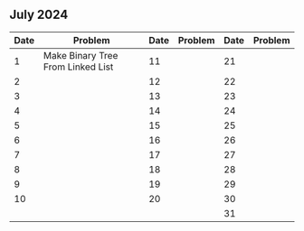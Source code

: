 ## July 2024

| Date | Problem                           | Date | Problem | Date | Problem |
| ---- | --------------------------------- | ---- | ------- | ---- | ------- |
| 1    | Make Binary Tree From Linked List | 11   |         | 21   |         |
| 2    |                                   | 12   |         | 22   |         |
| 3    |                                   | 13   |         | 23   |         |
| 4    |                                   | 14   |         | 24   |         |
| 5    |                                   | 15   |         | 25   |         |
| 6    |                                   | 16   |         | 26   |         |
| 7    |                                   | 17   |         | 27   |         |
| 8    |                                   | 18   |         | 28   |         |
| 9    |                                   | 19   |         | 29   |         |
| 10   |                                   | 20   |         | 30   |         |
|      |                                   |      |         | 31   |         |
